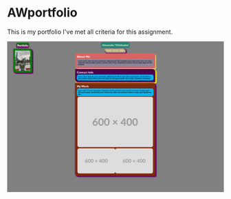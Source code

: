 # AWportfolio
This is my portfolio
I've met all criteria for this assignment. 

![screenshotofpage](assets\images\image.png)